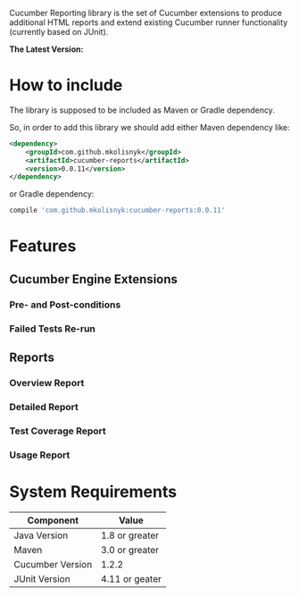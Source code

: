 Cucumber Reporting library is the set of Cucumber extensions to produce additional HTML reports and extend existing Cucumber runner functionality (currently based on JUnit).

**The Latest Version:** <!--[![Cucumber Report](https://maven-badges.herokuapp.com/maven-central/com.github.mkolisnyk/cucumber-reports/badge.svg?style=flat)](http://mvnrepository.com/artifact/com.github.mkolisnyk/cucumber-reports)-->

# How to include

The library is supposed to be included as Maven or Gradle dependency. 

So, in order to add this library we should add either Maven dependency like:

```xml
<dependency>
    <groupId>com.github.mkolisnyk</groupId>
    <artifactId>cucumber-reports</artifactId>
    <version>0.0.11</version>
</dependency>
```

or Gradle dependency:

```groovy
compile 'com.github.mkolisnyk:cucumber-reports:0.0.11'
```

# Features

## Cucumber Engine Extensions

### Pre- and Post-conditions

### Failed Tests Re-run

## Reports

### Overview Report

### Detailed Report

### Test Coverage Report

### Usage Report

# System Requirements

| Component | Value |
| --------- | ----- |
| Java Version | 1.8 or greater |
| Maven | 3.0 or greater |
| Cucumber Version | 1.2.2 | 
| JUnit Version | 4.11 or geater |